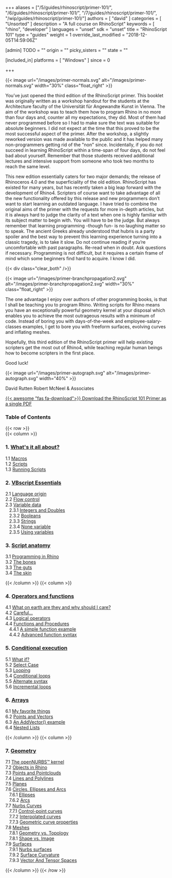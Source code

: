 +++
aliases = ["/5/guides/rhinoscript/primer-101/", "/6/guides/rhinoscript/primer-101/", "/7/guides/rhinoscript/primer-101/", "/wip/guides/rhinoscript/primer-101/"]
authors = [ "david" ]
categories = [ "Unsorted" ]
description = "A full course on RhinoScript"
keywords = [ "rhino", "developer" ]
languages = "unset"
sdk = "unset"
title = "RhinoScript 101"
type = "guides"
weight = 1
override_last_modified = "2018-12-05T14:59:06Z"

[admin]
TODO = ""
origin = ""
picky_sisters = ""
state = ""

[included_in]
platforms = [ "Windows" ]
since = 0

+++

<div class="row">
<div class="col-md-12" markdown="1">  
  
</div>
<div class="col-md-8 col-sm-12 col-sm-12" markdown="1">  

{{< image url="/images/primer-normals.svg" alt="/images/primer-normals.svg" width="30%" class="float_right" >}}

You’ve just opened the third edition of the RhinoScript primer. This booklet was originally written as a workshop handout for the students at the Architecture faculty of the Universität für Angewandte Kunst in Vienna. The aim of the workshop was to teach them how to program Rhino in no more than four days and, counter all my expectations, they did. Most of them had never programmed before so I had to make sure the text was suitable for absolute beginners. I did not expect at the time that this proved to be the most successful aspect of the primer. After the workshop, a slightly reworked version was made available to the public and it has helped many non-programmers getting rid of the "non" since. Incidentally, if you do not succeed in learning RhinoScript within a time-span of four days, do not feel bad about yourself. Remember that those students received additional lectures and intensive support from someone who took two months to reach the same level.


This new edition essentially caters for two major demands; the release of Rhinoceros 4.0 and the superficiality of the old edition. RhinoScript has existed for many years, but has recently taken a big leap forward with the development of Rhino4. Scripters of course want to take advantage of all the new functionality offered by this release and new programmers don’t want to start learning an outdated language. I have tried to combine the original aims of the primer with the requests for more in-depth articles, but it is always hard to judge the clarity of a text when one is highly familiar with its subject matter to begin with. You will have to be the judge. But always remember that learning programming -though fun- is no laughing matter so to speak. The ancient Greeks already understood that hubris is a party spoiler and the best way to prevent this learning experience turning into a classic tragedy, is to take it slow. Do not continue reading if you’re uncomfortable with past paragraphs. Re-read when in doubt. Ask questions if necessary. Programming is not difficult, but it requires a certain frame of mind which some beginners find hard to acquire. I know I did.


{{< div class="clear_both" />}}

{{< image url="/images/primer-branchpropagation2.svg" alt="/images/primer-branchpropagation2.svg" width="30%" class="float_right" >}}

The one advantage I enjoy over authors of other programming books, is that I shall be teaching you to program Rhino. Writing scripts for Rhino means you have an exceptionally powerful geometry kernel at your disposal which enables you to achieve the most outrageous results with a minimum of code. Instead of boring you with days-of-the-week and employee-salary-classes examples, I get to bore you with freeform surfaces, evolving curves and inflating meshes.

Hopefully, this third edition of the RhinoScript primer will help existing scripters get the most out of Rhino4, while teaching regular human beings how to become scripters in the first place.

Good luck!  


{{< image url="/images/primer-autograph.svg" alt="/images/primer-autograph.svg" width="40%" >}}  

</div>  

  
</div>  

<div class="row">  
<div class="col-md-12" markdown="1">  

David Rutten
Robert McNeel & Associates

[{{< awesome "fas fa-download">}} ](http://www.rhino3d.com/download/rhino/5.0/rhinoscript101) [Download the RhinoScript 101 Primer as a single PDF ](http://www.rhino3d.com/download/rhino/5.0/rhinoscript101)

### Table of Contents  
</div>  
</div>  

{{< row >}}  
{{< column >}}  

### 1. [What's it all about?](/guides/rhinoscript/primer-101/1-whats-it-all-about/)

   1.1 [Macros](/guides/rhinoscript/primer-101/1-whats-it-all-about/#11-macros)  
   1.2 [Scripts](/guides/rhinoscript/primer-101/1-whats-it-all-about/#12-scripts)  
   1.3 [Running Scripts](/guides/rhinoscript/primer-101/1-whats-it-all-about/#13-scripts)  

### 2. [VBscript Essentials](/guides/rhinoscript/primer-101/2-vbscript-essentials/)  

   2.1	[Language origin](/guides/rhinoscript/primer-101/2-vbscript-essentials/#21-language-origin)  
   2.2	[Flow control](/guides/rhinoscript/primer-101/2-vbscript-essentials/#f22-low-control)  
   2.3	[Variable data](/guides/rhinoscript/primer-101/2-vbscript-essentials/#23-variable-data)  
&nbsp;&nbsp; 2.3.1	[Integers and Doubles](/guides/rhinoscript/primer-101/2-vbscript-essentials/#231-integers-and-doubles)  
&nbsp;&nbsp; 2.3.2	[Booleans](/guides/rhinoscript/primer-101/2-vbscript-essentials/#232-booleans)  
&nbsp;&nbsp; 2.3.3	[Strings](/guides/rhinoscript/primer-101/2-vbscript-essentials/#233-strings)  
&nbsp;&nbsp; 2.3.4	[None variable](/guides/rhinoscript/primer-101/2-vbscript-essentials/#234-none-variable)  
&nbsp;&nbsp; 2.3.5	[Using variables](/guides/rhinoscript/primer-101/2-vbscript-essentials/#235-using-variables)  

### 3. [Script anatomy](/guides/rhinoscript/primer-101/3-script-anatomy/)

   3.1 [Programming in Rhino](/guides/rhinoscript/primer-101/3-script-anatomy/#31-programming-in-rhino)    
   3.2 [The bones](/guides/rhinoscript/primer-101/3-script-anatomy/#32-the-bones)  
   3.3 [The guts](/guides/rhinoscript/primer-101/3-script-anatomy/#33-the-guts)  
   3.4 [The skin](/guides/rhinoscript/primer-101/3-script-anatomy/#34-the-skin)  

{{< /column >}}
{{< column >}}


### 4. [Operators and functions](/guides/rhinoscript/primer-101/4-operators-and-functions/)

   4.1	[What on earth are they and why should I care?](/guides/rhinoscript/primer-101/4-operators-and-functions/#41-what-on-earth-are-they-and-why-should-i-care)   
   4.2	[Careful…](/guides/rhinoscript/primer-101/4-operators-and-functions/#42-careful)     
   4.3	[Logical operators](/guides/rhinoscript/primer-101/4-operators-and-functions/#43-logical-operators)     
   4.4	[Functions and Procedures](/guides/rhinoscript/primer-101/4-operators-and-functions/#44-functions-and-procedures)     
&nbsp;&nbsp; 4.4.1 [A simple function example](/guides/rhinoscript/primer-101/4-operators-and-functions/#441-a-simple-function-example)     
&nbsp;&nbsp; 4.4.2 [Advanced function syntax](/guides/rhinoscript/primer-101/4-operators-and-functions/#442-advanced-function-syntax)     


### 5. [Conditional execution](/guides/rhinoscript/primer-101/5-conditional-execution/)

   5.1	[What if?](/guides/rhinoscript/primer-101/5-conditional-execution/#51-what-if)  
   5.2	[Select Case](/guides/rhinoscript/primer-101/5-conditional-execution/#52-select-case)  
   5.3	[Looping](/guides/rhinoscript/primer-101/5-conditional-execution/#53-looping)  
   5.4	[Conditional loops](/guides/rhinoscript/primer-101/5-conditional-execution/#54-conditional-loops)  
   5.5	[Alternate syntax](/guides/rhinoscript/primer-101/5-conditional-execution/#55-alternate-syntax)   
   5.6	[Incremental loops](/guides/rhinoscript/primer-101/5-conditional-execution/#56-incremental-loops)


### 6. [Arrays](/guides/rhinoscript/primer-101/6-arrays/)

   6.1	[My favorite things](/guides/rhinoscript/primer-101/6-arrays/#61-my-favorite-things)  
   6.2	[Points and Vectors](/guides/rhinoscript/primer-101/6-arrays/#62-points-and-vectors)  
   6.3	[An AddVector() example](/guides/rhinoscript/primer-101/6-arrays/#63-an-addvector-example)  
   6.4	[Nested Lists](/guides/rhinoscript/primer-101/6-arrays/#64-nested-lists)  

{{< /column >}}
{{< column >}}


### 7. [Geometry](/guides/rhinoscript/primer-101/7-geometry/)

   7.1	[The openNURBS™ kernel](/guides/rhinoscript/primer-101/7-geometry/#71-the-opennurbs-kernel)  
   7.2	[Objects in Rhino](/guides/rhinoscript/primer-101/7-geometry/#72-objects-in-rhino)  
   7.3	[Points and Pointclouds](/guides/rhinoscript/primer-101/7-geometry/#73-points-and-pointclouds)  
   7.4	[Lines and Polylines](/guides/rhinoscript/primer-101/7-geometry/#74-lines-and-polylines)  
   7.5	[Planes](/guides/rhinoscript/primer-101/7-geometry/#75-planes)  
   7.6	[Circles, Ellipses and Arcs](/guides/rhinoscript/primer-101/7-geometry/#76-circles-ellipses-and-arcs)  
&nbsp;&nbsp; 7.6.1 [Ellipses](/guides/rhinoscript/primer-101/7-geometry/#761-ellipses)  
&nbsp;&nbsp; 7.6.2 [Arcs](/guides/rhinoscript/primer-101/7-geometry/#762-arcs)  
   7.7	[Nurbs Curves](/guides/rhinoscript/primer-101/7-geometry/#77-nurbs-curves)  
&nbsp;&nbsp; 7.7.1 [Control-point curves](/guides/rhinoscript/primer-101/7-geometry/#771-control-point-curves)  
&nbsp;&nbsp; 7.7.2 [Interpolated curves](/guides/rhinoscript/primer-101/7-geometry/#772-interpolate-curves)  
&nbsp;&nbsp; 7.7.3 [Geometric curve properties](/guides/rhinoscript/primer-101/7-geometry/#773-geometric-curve-properties)    
   7.8	[Meshes](/guides/rhinoscript/primer-101/7-geometry/#78-meshes)  
&nbsp;&nbsp; 7.8.1 [Geometry vs. Topology](/guides/rhinoscript/primer-101/7-geometry/#781-geometry-vs-topology)  
&nbsp;&nbsp; 7.8.1 [Shape vs. Image](/guides/rhinoscript/primer-101/7-geometry/#781-shape-vs-image)  
   7.9	[Surfaces](/guides/rhinoscript/primer-101/7-geometry/#79-surfaces)  
&nbsp;&nbsp; 7.9.1 [Nurbs surfaces](/guides/rhinoscript/primer-101/7-geometry/#791-nurbs-surfaces)  
&nbsp;&nbsp; 7.9.2 [Surface Curvature](/guides/rhinoscript/primer-101/7-geometry/#792-surface-curvature)  
&nbsp;&nbsp; 7.9.3 [Vector And Tensor Spaces](/guides/rhinoscript/primer-101/7-geometry/#793-vector-and-tensor-spaces)   

{{< /column >}}
{{< /row >}}
